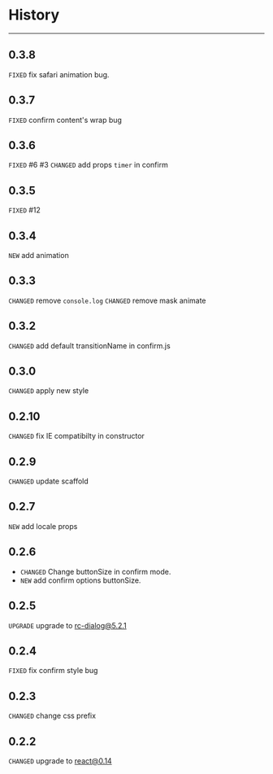 # History

---

## 0.3.8
`FIXED` fix safari animation bug.

## 0.3.7
`FIXED` confirm content's wrap bug

## 0.3.6
`FIXED` #6 #3 
`CHANGED` add props `timer` in confirm 

## 0.3.5
`FIXED` #12

## 0.3.4
`NEW` add animation

## 0.3.3
`CHANGED` remove `console.log`
`CHANGED` remove mask animate

## 0.3.2
`CHANGED` add default transitionName in confirm.js

## 0.3.0
`CHANGED` apply new style

## 0.2.10
`CHANGED` fix IE compatibilty in constructor

## 0.2.9
`CHANGED` update scaffold

## 0.2.7
`NEW` add locale props

## 0.2.6
* `CHANGED` Change buttonSize in confirm mode.
* `NEW` add confirm options buttonSize.

## 0.2.5
`UPGRADE` upgrade to rc-dialog@5.2.1

## 0.2.4
`FIXED` fix confirm style bug

## 0.2.3

`CHANGED` change css prefix

## 0.2.2

`CHANGED` upgrade to react@0.14
